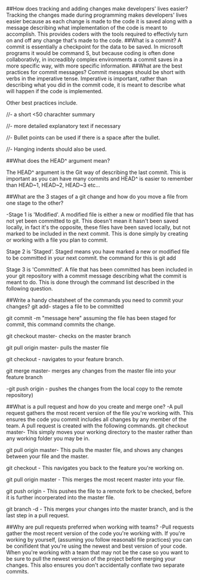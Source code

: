 ##How does tracking and adding changes make developers' lives easier?
Tracking the changes made during programming makes developers' lives easier because as each change is made to the code it is saved along with a message describing what implementation of the code is meant to accomplish.  This provides coders with the tools required to effectivly turn on and off any change that's made to the  code.
##What is a commit?
A commit is essentially a checkpoint for the data to be saved. In microsoft programs it would be command S, but because coding is often done collaborativly, in increadibly complex environments a commit saves in a more specific way, with more specific information.
##What are the best practices for commit messages?
Commit messages should be short with verbs in the imperative tense.  Imperative is important, rather than describing what you did in the commit code, it is meant to describe what will happen if the code is implemented.

Other best practices include.

//- a short <50 charachter summary

//- more detailed explanatory text if necessary

//- Bullet points can be used if there is a space after the bullet.

//- Hanging indents should also be used.

##What does the HEAD^ argument mean?

The HEAD^ argument is the Git way of describing the last commit.  This is important as you can have many commits and HEAD^ is easier to remember than HEAD~1, HEAD~2, HEAD~3 etc...

##What are the 3 stages of a git change and how do you move a file from one stage to the other?

-Stage 1 is 'Modified'.  A modified file is either a new or modified file that has not yet been committed to git.  This doesn't mean it hasn't been saved locally, in fact it's the opposite, these files have been saved locally, but not marked to be included in the next commit.  This is done simply by creating or working with a file you plan to commit.

Stage 2 is 'Staged'. Staged means you have marked a new or modified file to be committed in your next commit. the command for this is git add <filename>

Stage 3 is 'Committed'.  A file that has been committed has been included in your git repository with a commit message describing what the commit is meant to do.  This is done through the command list described in the following question.

##Write a handy cheatsheet of the commands you need to commit your changes?
git add- stages a file to be committed

git commit -m "message here" assuming the file has been staged for commit, this command commits the change.

git checkout master- checks on the master branch

git pull origin master- pulls the master file

git checkout <feature-branch-name>- navigates to your feature branch.

git merge master- merges any changes from the master file into your feature branch

-git push origin <feature-branch-name>- pushes the changes from the local copy to the remote repository)

##What is a pull request and how do you create and merge one?
-A pull request gathers the most recent version of the file you're working with.  This ensures the code you commit includes all changes by any member of the team.  A pull request is created with the following commands.
git checkout master- This simply moves your working directory to the master rather than any working folder you may be in.

git pull origin master- This pulls the master file, and shows any changes between your file and the master.

git checkout <feature-branch-name>- This navigates you back to the feature you're working on.

git pull origin master - This merges the most recent master into your file.

git push origin <feature-branch-name>- This pushes the file to a remote fork to be checked, before it is further incorperated into the master file.

git branch -d <feature-branch-name>- This merges your changes into the master branch, and is the last step in a pull request.

##Why are pull requests preferred when working with teams?
-Pull requests gather the most recent version of the code you're working with.  If you're working by yourself, (assuming you follow reasonabl file practices) you can be conifident that you're using the newest and best version of your code.  When you're working with a team that may not be the case so you want to be sure to pull the newest version of the project before merging your changes.  This also ensures you don't accidentally conflate two separate commits.